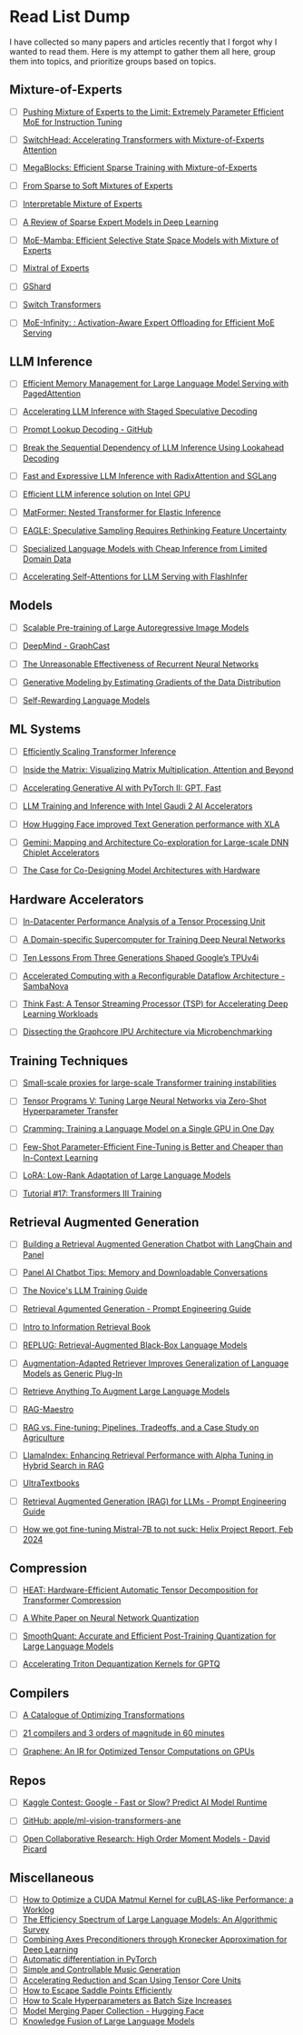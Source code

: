 # Read List Dump

I have collected so many papers and articles recently that I forgot why I wanted to read them.
Here is my attempt to gather them all here, group them into topics, and prioritize groups based on topics.


## Mixture-of-Experts

- [ ] [Pushing Mixture of Experts to the Limit: Extremely Parameter Efficient MoE for Instruction Tuning](https://arxiv.org/abs/2309.05444)
- [ ] [SwitchHead: Accelerating Transformers with Mixture-of-Experts Attention](https://huggingface.co/papers/2312.07987)
- [ ] [MegaBlocks: Efficient Sparse Training with Mixture-of-Experts](https://tenstorrent.com/research/megablocks-efficient-sparse-training-with-mixture-of-experts/)
- [ ] [From Sparse to Soft Mixtures of Experts](https://arxiv.org/abs/2308.00951v1)
- [ ] [Interpretable Mixture of Experts](https://arxiv.org/abs/2206.02107)
- [ ] [A Review of Sparse Expert Models in Deep Learning](https://tenstorrent.com/research/a-review-of-sparse-expert-models-in-deep-learning/)
- [ ] [MoE-Mamba: Efficient Selective State Space Models with Mixture of Experts](https://huggingface.co/papers/2401.04081)
- [ ] [Mixtral of Experts](https://arxiv.org/abs/2401.04088)
- [ ] [GShard](https://arxiv.org/abs/2006.16668)
- [ ] [Switch Transformers](https://arxiv.org/abs/2101.03961)
- [ ] [MoE-Infinity: : Activation-Aware Expert Offloading for Efficient MoE Serving](https://arxiv.org/abs/2401.14361)


## LLM Inference

- [ ] [Efficient Memory Management for Large Language Model Serving with PagedAttention](https://arxiv.org/abs/2309.06180)
- [ ] [Accelerating LLM Inference with Staged Speculative Decoding](https://arxiv.org/abs/2308.04623)
- [ ] [Prompt Lookup Decoding - GitHub](https://github.com/apoorvumang/prompt-lookup-decoding)
- [ ] [Break the Sequential Dependency of LLM Inference Using Lookahead Decoding](https://lmsys.org/blog/2023-11-21-lookahead-decoding/)
- [ ] [Fast and Expressive LLM Inference with RadixAttention and SGLang](https://lmsys.org/blog/2024-01-17-sglang/)
- [ ] [Efficient LLM inference solution on Intel GPU](https://arxiv.org/abs/2401.05391)
- [ ] [MatFormer: Nested Transformer for Elastic Inference](https://arxiv.org/abs/2310.07707)
- [ ] [EAGLE: Speculative Sampling Requires Rethinking Feature Uncertainty](https://huggingface.co/papers/2401.15077)
- [ ] [Specialized Language Models with Cheap Inference from Limited Domain Data](https://huggingface.co/papers/2402.01093)
- [ ] [Accelerating Self-Attentions for LLM Serving with FlashInfer](https://flashinfer.ai/2024/02/02/introduce-flashinfer.html)


## Models

- [ ] [Scalable Pre-training of Large Autoregressive Image Models](https://arxiv.org/abs/2401.08541)
- [ ] [DeepMind - GraphCast](https://github.com/google-deepmind/graphcast)
- [ ] [The Unreasonable Effectiveness of Recurrent Neural Networks](http://karpathy.github.io/2015/05/21/rnn-effectiveness/)
- [ ] [Generative Modeling by Estimating Gradients of the Data Distribution](https://yang-song.net/blog/2021/score/)
- [ ] [Self-Rewarding Language Models](https://arxiv.org/abs/2401.10020)


## ML Systems

- [ ] [Efficiently Scaling Transformer Inference](https://arxiv.org/abs/2211.05102)
- [ ] [Inside the Matrix: Visualizing Matrix Multiplication, Attention and Beyond](https://pytorch.org/blog/inside-the-matrix/)
- [ ] [Accelerating Generative AI with PyTorch II: GPT, Fast](https://pytorch.org/blog/accelerating-generative-ai-2/)
- [ ] [LLM Training and Inference with Intel Gaudi 2 AI Accelerators](https://www.databricks.com/blog/llm-training-and-inference-intel-gaudi2-ai-accelerators)
- [ ] [How Hugging Face improved Text Generation performance with XLA](https://blog.tensorflow.org/2022/11/how-hugging-face-improved-text-generation-performance-with-xla.html)
- [ ] [Gemini: Mapping and Architecture Co-exploration for Large-scale DNN Chiplet Accelerators](https://arxiv.org/abs/2312.16436)
- [ ] [The Case for Co-Designing Model Architectures with Hardware](https://arxiv.org/abs/2401.14489)


## Hardware Accelerators

- [ ] [In-Datacenter Performance Analysis of a Tensor Processing Unit](https://arxiv.org/ftp/arxiv/papers/1704/1704.04760.pdf)
- [ ] [A Domain-specific Supercomputer for Training Deep Neural Networks](https://dl.acm.org/doi/pdf/10.1145/3360307)
- [ ] [Ten Lessons From Three Generations Shaped Google’s TPUv4i](https://gwern.net/doc/ai/scaling/hardware/2021-jouppi.pdf)
- [ ] [Accelerated Computing with a Reconfigurable Dataflow Architecture - SambaNova](https://sambanova.ai/wp-content/uploads/2021/04/SambaNova_Accelerated-Computing-with-a-Reconfigurable-Dataflow-Architecture_Whitepaper_English.pdf)
- [ ] [Think Fast: A Tensor Streaming Processor (TSP) for Accelerating Deep Learning Workloads](http://pkamath.com/publications/papers/tsp-isca20.pdf)
- [ ] [Dissecting the Graphcore IPU Architecture via Microbenchmarking](https://www.graphcore.ai/hubfs/assets/pdf/Citadel%20Securities%20Technical%20Report%20-%20Dissecting%20the%20Graphcore%20IPU%20Architecture%20via%20Microbenchmarking%20Dec%202019.pdf)


## Training Techniques

- [ ] [Small-scale proxies for large-scale Transformer training instabilities](https://arxiv.org/abs/2309.14322)
- [ ] [Tensor Programs V: Tuning Large Neural Networks via Zero-Shot Hyperparameter Transfer](https://arxiv.org/abs/2203.03466)
- [ ] [Cramming: Training a Language Model on a Single GPU in One Day](https://arxiv.org/abs/2212.14034)
- [ ] [Few-Shot Parameter-Efficient Fine-Tuning is Better and Cheaper than In-Context Learning](https://arxiv.org/abs/2205.05638)
- [ ] [LoRA: Low-Rank Adaptation of Large Language Models](https://arxiv.org/abs/2106.09685)
- [ ] [Tutorial #17: Transformers III Training](https://www.borealisai.com/research-blogs/tutorial-17-transformers-iii-training/)


## Retrieval Augmented Generation

- [ ] [Building a Retrieval Augmented Generation Chatbot with LangChain and Panel](https://sophiamyang.medium.com/building-a-retrieval-augmented-generation-chatbot-d567a24fcd14)
- [ ] [Panel AI Chatbot Tips: Memory and Downloadable Conversations](https://blog.holoviz.org/posts/ai_chatbot_tips_memory_download/)
- [ ] [The Novice's LLM Training Guide](https://rentry.org/llm-training)
- [ ] [Retrieval Agumented Generation - Prompt Engineering Guide](https://www.promptingguide.ai/techniques/rag)
- [ ] [Intro to Information Retrieval Book](https://nlp.stanford.edu/IR-book/information-retrieval-book.html)
- [ ] [REPLUG: Retrieval-Augmented Black-Box Language Models](https://arxiv.org/abs/2301.12652)
- [ ] [Augmentation-Adapted Retriever Improves Generalization of Language Models as Generic Plug-In](https://arxiv.org/abs/2305.17331)
- [ ] [Retrieve Anything To Augment Large Language Models](https://arxiv.org/abs/2310.07554)
- [ ] [RAG-Maestro](https://github.com/AymenKallala/RAG_Maestro)
- [ ] [RAG vs. Fine-tuning: Pipelines, Tradeoffs, and a Case Study on Agriculture](https://huggingface.co/papers/2401.08406)
- [ ] [LlamaIndex: Enhancing Retrieval Performance with Alpha Tuning in Hybrid Search in RAG](https://blog.llamaindex.ai/llamaindex-enhancing-retrieval-performance-with-alpha-tuning-in-hybrid-search-in-rag-135d0c9b8a00)
- [ ] [UltraTextbooks](https://huggingface.co/datasets/Locutusque/UltraTextbooks)
- [ ] [Retrieval Augmented Generation (RAG) for LLMs - Prompt Engineering Guide](https://www.promptingguide.ai/research/rag)
- [ ] [How we got fine-tuning Mistral-7B to not suck: Helix Project Report, Feb 2024](https://helixml.substack.com/p/how-we-got-fine-tuning-mistral-7b)


## Compression

- [ ] [HEAT: Hardware-Efficient Automatic Tensor Decomposition for Transformer Compression](https://arxiv.org/abs/2211.16749)
- [ ] [A White Paper on Neural Network Quantization](https://arxiv.org/abs/2106.08295)
- [ ] [SmoothQuant: Accurate and Efficient Post-Training Quantization for Large Language Models](https://arxiv.org/abs/2211.10438)
- [ ] [Accelerating Triton Dequantization Kernels for GPTQ](https://pytorch.org/blog/accelerating-triton/)


## Compilers

- [ ] [A Catalogue of Optimizing Transformations](https://www.clear.rice.edu/comp512/Lectures/Papers/1971-allen-catalog.pdf)
- [ ] [21 compilers and 3 orders of magnitude in 60 minutes](http://venge.net/graydon/talks/CompilerTalk-2019.pdf)
- [ ] [Graphene: An IR for Optimized Tensor Computations on GPUs](https://dl.acm.org/doi/abs/10.1145/3582016.3582018)


## Repos

- [ ] [Kaggle Contest: Google - Fast or Slow? Predict AI Model Runtime](https://www.kaggle.com/competitions/predict-ai-model-runtime)
- [ ] [GitHub: apple/ml-vision-transformers-ane](https://github.com/apple/ml-vision-transformers-ane)
- [ ] [Open Collaborative Research: High Order Moment Models - David Picard](https://github.com/davidpicard/HoMM)


## Miscellaneous

- [ ] [How to Optimize a CUDA Matmul Kernel for cuBLAS-like Performance: a Worklog](https://siboehm.com/articles/22/CUDA-MMM)
- [ ] [The Efficiency Spectrum of Large Language Models: An Algorithmic Survey](https://arxiv.org/abs/2312.00678)
- [ ] [Combining Axes Preconditioners through Kronecker Approximation for Deep Learning](https://openreview.net/forum?id=8j9hz8DVi8)
- [ ] [Automatic differentiation in PyTorch](https://openreview.net/forum?id=BJJsrmfCZ)
- [ ] [Simple and Controllable Music Generation](https://arxiv.org/abs/2306.05284)
- [ ] [Accelerating Reduction and Scan Using Tensor Core Units](https://arxiv.org/abs/1811.09736)
- [ ] [How to Escape Saddle Points Efficiently](https://arxiv.org/abs/1703.00887)
- [ ] [How to Scale Hyperparameters as Batch Size Increases](https://www.cs.princeton.edu/~smalladi/blog/2024/01/22/SDEs-ScalingRules/)
- [ ] [Model Merging Paper Collection - Hugging Face](https://huggingface.co/collections/osanseviero/model-merging-65097893623330a3a51ead66)
- [ ] [Knowledge Fusion of Large Language Models](https://arxiv.org/abs/2401.10491)
